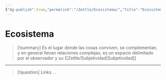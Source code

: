 ```yaml
---
{"dg-publish":true,"permalink":"/Zettle/Ecosistema/","title":"Ecosistema","tags":["Idea",""],"created":"2023-08-26T21:26:09.227-05:00","updated":"2023-09-08T19:36:16.882-05:00"}
---
```



# Ecosistema

> [!summary] 
> Es el lugar dónde las cosas conviven, se complementan, y en general llevan relaciones complejas, es un espacio delimitado por el observador y su [[Zettle/Subjetividad\|Subjetividad]]

- - - 
> [!question] Links
> .
> .

